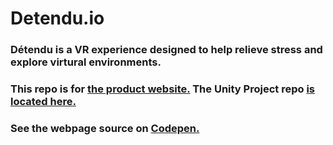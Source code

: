 # Detendu.io

### Détendu is a VR experience designed to help relieve stress and explore virtural environments.

### This repo is for [the product website.](https://groovy-gorilla-games.github.io/Detendu.io/) The Unity Project repo [is located here.](https://github.com/Groovy-Gorilla-Games/Detendu.vr)

### See the webpage source on [Codepen.](https://codepen.io/mindstormer-0/pen/OJQWyzY)
